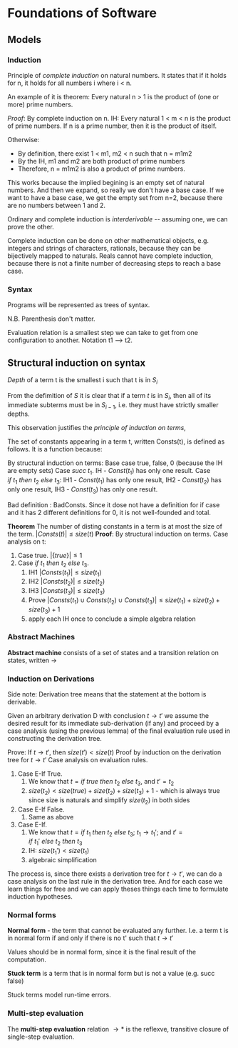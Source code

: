 <!-- markdownlint-disable MD010 MD041 MD001 MD036 MD029-->

# Foundations of Software

## Models

### Induction

Principle of _complete induction_ on natural numbers. It states that if it holds for n, it holds for all numbers i where i < n.

An example of it is theorem: Every natural n > 1 is the product of (one or more) prime numbers.

_Proof_: By complete induction on n.
IH: Every natural 1 < m < n is the product of prime numbers.
If n is a prime number, then it is the product of itself.

Otherwise:

- By definition, there exist 1 < m1, m2 < n such that n = m1m2
- By the IH, m1 and m2 are both product of prime numbers
- Therefore, n = m1m2 is also a product of prime numbers.

This works because the implied begining is an empty set of natural numbers. And then we expand, so really we don't have a base case. If we want to have a base case, we get the empty set from n=2, because there are no numbers between 1 and 2.

Ordinary and complete induction is _interderivable_ -- assuming one, we can prove the other.

Complete induction can be done on other mathematical objects, e.g. integers and strings of characters, rationals, because they can be bijectively mapped to naturals. Reals cannot have complete induction, because there is not a finite number of decreasing steps to reach a base case.

### Syntax

Programs will be represented as trees of syntax.

N.B. Parenthesis don't matter.

Evaluation relation is a smallest step we can take to get from one configuration to another. Notation t1 --> t2.

## Structural induction on syntax

_Depth_ of a term t is the smallest i such that t is in $S_i$

From the defimition of $S$ it is clear that if a term $t$ is in $S_i$, then all of its immediate subterms must be in $S_{i-1}$, i.e. they must have strictly smaller depths.

This observation justifies the _principle of induction on terms_,

The set of constants appearing in a term t, written Consts(t), is defined as follows. It is a function because:

By structural induction on terms:
Base case true, false, 0 (because the IH are empty sets)
Case $succ\ t_1$. IH - $Const(t_1)$ has only one result.
Case $if\ t_1\ then\ t_2\ else\ t_3$: IH1 - $Const(t_1)$ has only one result, IH2 - $Const(t_2)$ has only one result, IH3 - $Const(t_3)$ has only one result.

Bad definition : BadConsts. Since it dose not have a definition for if case and it has 2 different definitions for 0, it is not well-founded and total.

**Theorem** The number of disting constants in a term is at most the size of the term. $|Consts(t)| \le size(t)$
**Proof**:
By structural induction on terms.
Case analysis on t:

1. Case true. $|\{true\}| \le 1$
2. Case $if\ t_1\ then\ t_2\ else\ t_3$.
   1. IH1 $|Consts(t_1)| \le size(t_1)$
   2. IH2 $|Consts(t_2)| \le size(t_2)$
   3. IH3 $|Consts(t_3)| \le size(t_3)$
   4. Prove $|Consts(t_1) \cup Consts(t_2) \cup Consts(t_3)| \le size(t_1) + size(t_2) + size(t_3) + 1$
   5. apply each IH once to conclude a simple algebra relation

### Abstract Machines

**Abstract machine** consists of a set of states and a transition relation on states, written $\rightarrow$

### Induction on Derivations

Side note:
Derivation tree means that the statement at the bottom is derivable.

Given an arbitrary derivation D with conclusion $t \rightarrow t'$ we assume the desired result for its immediate sub-derivation (if any) and proceed by a case analysis (using the previous lemma) of the final evaluation rule used in constructing the derivation tree.

Prove: If $t \rightarrow t'$, then $size(t') < size(t)$
Proof by induction on the derivation tree for $t \rightarrow t'$
Case analysis on evaluation rules.

1. Case E-If True.
   1. We know that $t = if\ true\ then\ t_2\ else\ t_3$, and $t' = t_2$
   2. $size(t_2) < size(true) + size(t_2) + size(t_3) + 1$ - which is always true since size is naturals and simplify $size(t_2)$ in both sides
2. Case E-If False.
   1. Same as above
3. Case E-If.
   1. We know that $t = if\ t_1\ then\ t_2\ else\ t_3$; $t_1 \rightarrow t_1'$; and $t' = if\ t_1'\ else\ t_2\ then\ t_3$
   2. IH: $size(t_1') < size(t_1)$
   3. algebraic simplification

The process is, since there exists a derivation tree for $t \rightarrow t'$, we can do a case analysis on the last rule in the derivation tree. And for each case we learn things for free and we can apply theses things each time to formulate induction hypotheses.

### Normal forms

**Normal form** - the term that cannot be evaluated any further. I.e. a term t is in normal form if and only if there is no t' such that $t \rightarrow t'$

Values should be in normal form, since it is the final result of the computation.

**Stuck term** is a term that is in normal form but is not a value (e.g. succ false)

Stuck terms model run-time errors.

### Multi-step evaluation

The **multi-step evaluation** relation $\rightarrow*$ is the reflexve, transitive closure of single-step evaluation.

